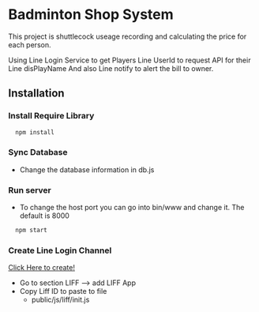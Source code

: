
# Badminton Shop System

This project is shuttlecock useage recording and calculating the price for each person.

Using Line Login Service to get Players Line UserId to request API for their Line disPlayName
And also Line notify to alert the bill to owner.



## Installation

### Install Require Library
```bash
  npm install
```

### Sync Database
- Change the database information in db.js

### Run server
- To change the host port you can go into bin/www and change it.
  The default is 8000
```bash
  npm start
```

### Create Line Login Channel
[Click Here to create!](https://developers.line.biz/console/channel/new?type=line-login)

- Go to section LIFF --> add LIFF App
- Copy Liff ID to paste to file 
  - public/js/liff/init.js 
